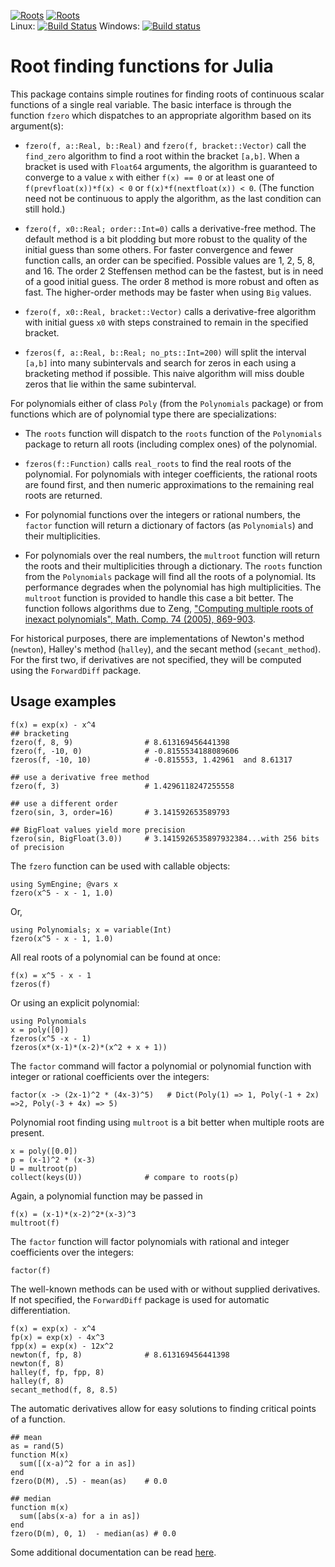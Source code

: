 [![Roots](http://pkg.julialang.org/badges/Roots_0.4.svg)](http://pkg.julialang.org/?pkg=Roots&ver=0.4)
[![Roots](http://pkg.julialang.org/badges/Roots_0.5.svg)](http://pkg.julialang.org/?pkg=Roots&ver=0.5)  
Linux: [![Build Status](https://travis-ci.org/JuliaMath/Roots.jl.svg?branch=master)](https://travis-ci.org/JuliaMath/Roots.jl)
Windows: [![Build status](https://ci.appveyor.com/api/projects/status/goteuptn5kypafyl?svg=true)](https://ci.appveyor.com/project/ChrisRackauckas/roots-jl)

# Root finding functions for Julia

This package contains simple routines for finding roots of continuous
scalar functions of a single real variable. The basic interface is
through the function `fzero` which dispatches to an appropriate
algorithm based on its argument(s):

* `fzero(f, a::Real, b::Real)` and `fzero(f,
  bracket::Vector)` call the `find_zero` algorithm to find a root
  within the bracket `[a,b]`.  When a bracket is used with `Float64`
  arguments, the algorithm is guaranteed to converge to a value `x`
  with either `f(x) == 0` or at least one of `f(prevfloat(x))*f(x) < 0`
  or `f(x)*f(nextfloat(x)) < 0`. (The function need not be continuous
  to apply the algorithm, as the last condition can still hold.)

* `fzero(f, x0::Real; order::Int=0)` calls a
  derivative-free method. The default method is a bit plodding but
  more robust to the quality of the initial guess than some others.
  For faster convergence and fewer function calls, an order can be
  specified. Possible values are 1, 2, 5, 8, and 16. The order 2
  Steffensen method can be the fastest, but is in need of a good
  initial guess. The order 8 method is more robust and often as
  fast. The higher-order methods may be faster when using `Big` values.

* `fzero(f, x0::Real, bracket::Vector)` calls
  a derivative-free algorithm with initial guess `x0` with steps constrained
  to remain in the specified bracket.

* `fzeros(f, a::Real, b::Real; no_pts::Int=200)` will split
  the interval `[a,b]` into many subintervals and search for zeros in
  each using a bracketing method if possible. This naive algorithm
  will miss double zeros that lie within the same subinterval.


For polynomials either of class `Poly` (from the `Polynomials`
package) or from functions which are of polynomial type there are
specializations:

* The `roots` function will dispatch to the `roots` function of the
  `Polynomials` package to return all roots (including 
  complex ones) of the polynomial.


* `fzeros(f::Function)` calls `real_roots` to find the real roots of
  the polynomial. For polynomials with integer coefficients, the
  rational roots are found first, and then numeric approximations to
  the remaining real roots are returned.

* For polynomial functions over the integers or rational numbers, the
`factor` function will return a dictionary of factors (as
`Polynomials`) and their multiplicities.

* For polynomials over the real numbers, the `multroot` function will
  return the roots and their multiplicities through a dictionary. The
  `roots` function from the `Polynomials` package will find all the
  roots of a polynomial. Its performance degrades when the polynomial
  has high multiplicities. The `multroot` function is provided to
  handle this case a bit better.  The function follows algorithms due
  to Zeng,
  ["Computing multiple roots of inexact polynomials", Math. Comp. 74 (2005), 869-903](http://www.ams.org/journals/mcom/2005-74-250/S0025-5718-04-01692-8/home.html).




For historical purposes, there are implementations of Newton's method
(`newton`), Halley's method (`halley`), and the secant method
(`secant_method`). For the first two, if derivatives are not
specified, they will be computed using the `ForwardDiff` package.


## Usage examples

```
f(x) = exp(x) - x^4
## bracketing
fzero(f, 8, 9)		          # 8.613169456441398
fzero(f, -10, 0)		      # -0.8155534188089606
fzeros(f, -10, 10)            # -0.815553, 1.42961  and 8.61317 

## use a derivative free method
fzero(f, 3)			          # 1.4296118247255558

## use a different order
fzero(sin, 3, order=16)		  # 3.141592653589793

## BigFloat values yield more precision
fzero(sin, BigFloat(3.0))	  # 3.1415926535897932384...with 256 bits of precision
```

The `fzero` function can be used with callable objects:

```
using SymEngine; @vars x
fzero(x^5 - x - 1, 1.0)
```

Or,

```
using Polynomials; x = variable(Int)
fzero(x^5 - x - 1, 1.0)
```



All real roots of a polynomial can be found at once:

```
f(x) = x^5 - x - 1
fzeros(f)
```

Or using an explicit polynomial:

```
using Polynomials
x = poly([0])
fzeros(x^5 -x - 1)
fzeros(x*(x-1)*(x-2)*(x^2 + x + 1))
```

The `factor` command will factor a polynomial or polynomial function with integer or rational
coefficients over the integers:

```
factor(x -> (2x-1)^2 * (4x-3)^5)   # Dict(Poly(1) => 1, Poly(-1 + 2x) =>2, Poly(-3 + 4x) => 5)
```


Polynomial root finding using `multroot` is a bit better when multiple roots are present.

```
x = poly([0.0])
p = (x-1)^2 * (x-3)
U = multroot(p)	
collect(keys(U))              # compare to roots(p)
```

Again, a polynomial function may be passed in

```
f(x) = (x-1)*(x-2)^2*(x-3)^3
multroot(f)
```

The `factor` function will factor polynomials with rational and integer coefficients over the integers:

```
factor(f)
```


The well-known methods can be used with or without supplied
derivatives. If not specified, the `ForwardDiff` package is used for
automatic differentiation.

```
f(x) = exp(x) - x^4
fp(x) = exp(x) - 4x^3
fpp(x) = exp(x) - 12x^2
newton(f, fp, 8)              # 8.613169456441398
newton(f, 8)	
halley(f, fp, fpp, 8)
halley(f, 8)
secant_method(f, 8, 8.5)
```

The automatic derivatives allow for easy solutions to finding critical
points of a function.

```
## mean
as = rand(5)
function M(x) 
  sum([(x-a)^2 for a in as])
end
fzero(D(M), .5) - mean(as)	  # 0.0

## median
function m(x) 
  sum([abs(x-a) for a in as])
end
fzero(D(m), 0, 1)  - median(as)	# 0.0
```

Some additional documentation can be read [here](http://nbviewer.ipython.org/url/github.com/JuliaLang/Roots.jl/blob/master/doc/roots.ipynb?create=1).
